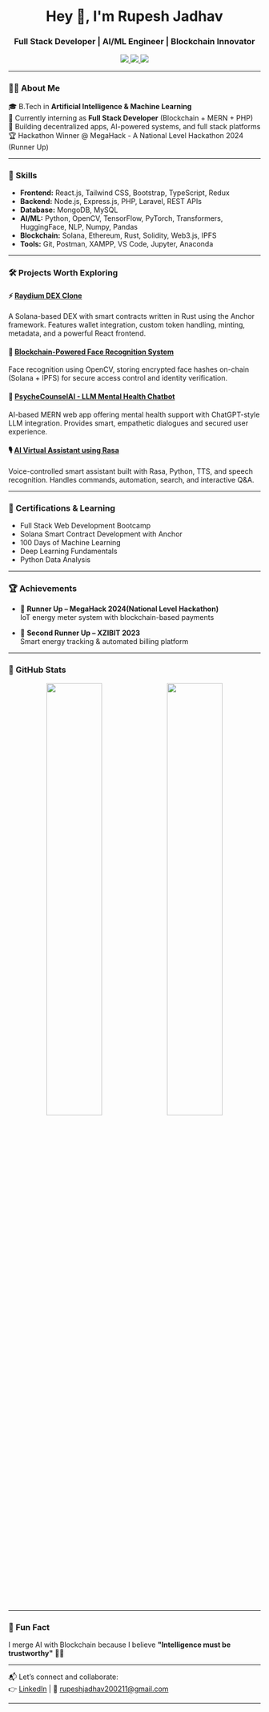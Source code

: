 <h1 align="center">Hey 👋, I'm Rupesh Jadhav</h1>
<h3 align="center">Full Stack Developer | AI/ML Engineer | Blockchain Innovator</h3>

<p align="center">
  <a href="https://www.linkedin.com/in/rupesh-jadhav-9b8a31259/" target="_blank">
    <img src="https://img.shields.io/badge/LinkedIn-%230077B5?style=for-the-badge&logo=linkedin&logoColor=white"/>
  </a>
  <a href="mailto:rupeshjadhav200211@gmail.com">
    <img src="https://img.shields.io/badge/Gmail-D14836?style=for-the-badge&logo=gmail&logoColor=white"/>
  </a>
  <a href="https://github.com/rj25031">
    <img src="https://img.shields.io/badge/GitHub-181717?style=for-the-badge&logo=github&logoColor=white"/>
  </a>
</p>

---

### 🧑‍💻 About Me

🎓 B.Tech in **Artificial Intelligence & Machine Learning**  
💼 Currently interning as **Full Stack Developer** (Blockchain + MERN + PHP)  
🔭 Building decentralized apps, AI-powered systems, and full stack platforms  
🏆 Hackathon Winner @ MegaHack - A National Level Hackathon 2024 (Runner Up)  

---

### 🧠 Skills

- **Frontend:** React.js, Tailwind CSS, Bootstrap, TypeScript, Redux  
- **Backend:** Node.js, Express.js, PHP, Laravel, REST APIs  
- **Database:** MongoDB, MySQL  
- **AI/ML:** Python, OpenCV, TensorFlow, PyTorch, Transformers, HuggingFace, NLP, Numpy, Pandas  
- **Blockchain:** Solana, Ethereum, Rust, Solidity, Web3.js, IPFS  
- **Tools:** Git, Postman, XAMPP, VS Code, Jupyter, Anaconda  

---

### 🛠 Projects Worth Exploring

#### ⚡ [Raydium DEX Clone](https://github.com/rj25031)  
A Solana-based DEX with smart contracts written in Rust using the Anchor framework. Features wallet integration, custom token handling, minting, metadata, and a powerful React frontend.

#### 🧠 [Blockchain-Powered Face Recognition System](https://github.com/rj25031)  
Face recognition using OpenCV, storing encrypted face hashes on-chain (Solana + IPFS) for secure access control and identity verification.

#### 🤖 [PsycheCounselAI - LLM Mental Health Chatbot](https://github.com/rj25031/PsycheCounselAI---LLM-Mental-Health-Chatbot)  
AI-based MERN web app offering mental health support with ChatGPT-style LLM integration. Provides smart, empathetic dialogues and secured user experience.

#### 🎙 [AI Virtual Assistant using Rasa](https://github.com/rj25031/RasaWindowsAssistant)  
Voice-controlled smart assistant built with Rasa, Python, TTS, and speech recognition. Handles commands, automation, search, and interactive Q&A.

---

### 🚀 Certifications & Learning

- Full Stack Web Development Bootcamp  
- Solana Smart Contract Development with Anchor  
- 100 Days of Machine Learning  
- Deep Learning Fundamentals  
- Python Data Analysis  

---

### 🏆 Achievements

- 🥈 **Runner Up – MegaHack 2024(National Level Hackathon)**  
  IoT energy meter system with blockchain-based payments

- 🥉 **Second Runner Up – XZIBIT 2023**  
  Smart energy tracking & automated billing platform

---

### 📌 GitHub Stats

<p align="center">
  <img width="47%" src="https://github-readme-stats.vercel.app/api?username=rj25031&show_icons=true&theme=tokyonight" />
  <img width="47%" src="https://github-readme-stats.vercel.app/api/top-langs/?username=rj25031&layout=compact&theme=tokyonight" />
</p>

---

### 🧩 Fun Fact

I merge AI with Blockchain because I believe **"Intelligence must be trustworthy"** 🔐✨

---

📬 Let’s connect and collaborate:  
👉 [LinkedIn](https://www.linkedin.com/in/rupesh-jadhav-9b8a31259/) | 📧 rupeshjadhav200211@gmail.com

---

